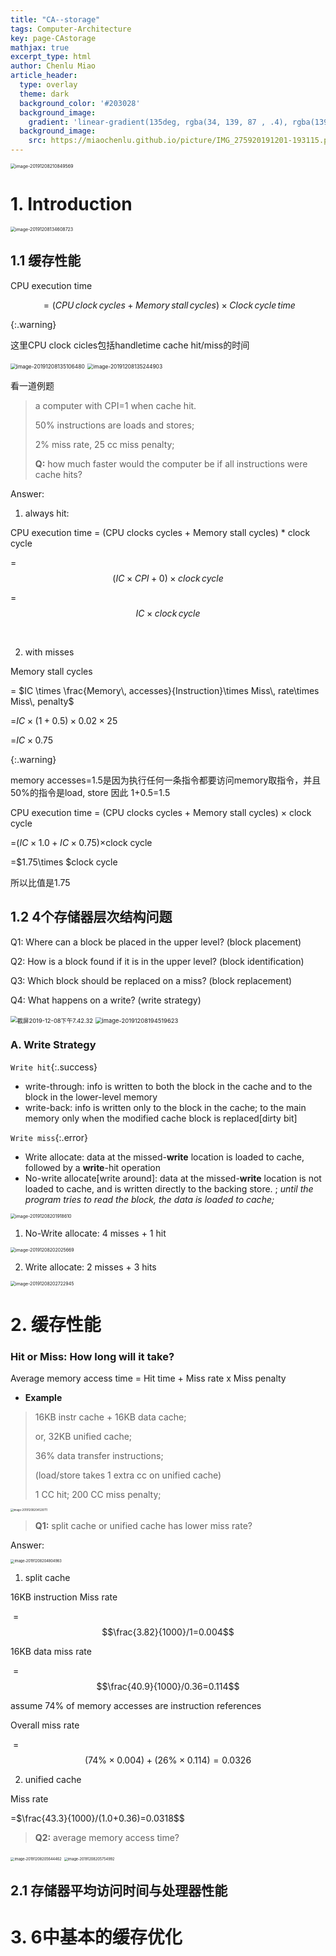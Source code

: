 ```yaml
---
title: "CA--storage"
tags: Computer-Architecture
key: page-CAstorage
mathjax: true
excerpt_type: html
author: Chenlu Miao
article_header:
  type: overlay
  theme: dark
  background_color: '#203028'
  background_image:
    gradient: 'linear-gradient(135deg, rgba(34, 139, 87 , .4), rgba(139, 34, 139, .4))'
  background_image:
    src: https://miaochenlu.github.io/picture/IMG_275920191201-193115.png
---
```


<img src="https://miaochenlu.github.io/picture/image-20191208210849569.png" alt="image-20191208210849569" style="zoom:50%;" />

<!--more-->



# 1. Introduction

<img src="https://miaochenlu.github.io/picture/image-20191208134608723.png" alt="image-20191208134608723" style="zoom:50%;" />



## 1.1 缓存性能

CPU execution time

$$=(CPU\, clock\, cycles + Memory\, stall\, cycles)\times Clock\, cycle\, time$$

{:.warning}

这里CPU clock cicles包括handletime  cache hit/miss的时间

<img src="https://miaochenlu.github.io/picture/image-20191208135106480.png" alt="image-20191208135106480" style="zoom:60%;" />

<img src="https://miaochenlu.github.io/picture/image-20191208135244903.png" alt="image-20191208135244903" style="zoom:60%;" />



看一道例题

> a computer with CPI=1 when cache hit.  
>
> 50% instructions are loads and stores;
>
>  2% miss rate, 25 cc miss penalty;
>
> **Q:** how much faster would the computer be if all instructions were cache hits?

Answer:

1. always hit:

CPU execution time = (CPU clocks cycles + Memory stall cycles) * clock cycle

=$$(IC \times CPI + 0) \times clock\,cycle$$

=$$IC \times clock\, cycle$$

<br/>

2. with misses

Memory stall cycles

= $IC \times \frac{Memory\, accesses}{Instruction}\times Miss\, rate\times Miss\, penalty$

=$IC\times(1+0.5)\times 0.02\times 25$

=$IC\times 0.75$

{:.warning}

memory accesses=1.5是因为执行任何一条指令都要访问memory取指令，并且50%的指令是load, store 因此 1+0.5=1.5

CPU execution time = (CPU clocks cycles + Memory stall cycles) $\times$ clock cycle

=$(IC\times 1.0+IC\times 0.75)\times$clock cycle

=$1.75\times $clock cycle

所以比值是1.75



## 1.2 4个存储器层次结构问题

Q1: Where can a block be placed in the upper level? (block placement)

Q2: How is a block found if it is in the upper level? (block identification)

Q3: Which block should be replaced on a miss? (block replacement)

Q4: What happens on a write? (write strategy)

<img src="https://miaochenlu.github.io/picture/2019-12-08.7.42.32.png" alt="截屏2019-12-08下午7.42.32" style="zoom:67%;" />

<img src="https://miaochenlu.github.io/picture/image-20191208194519623.png" alt="image-20191208194519623" style="zoom: 67%;" />



### A. Write Strategy

`Write hit`{:.success}

* write-through: info is written to both the block in the cache and to the block in the lower-level memory
* write-back: info is written only to the block in the cache;  to the main memory only when the modified cache block is replaced[dirty bit]

`Write miss`{:.error}

* Write allocate: data at the missed-**write** location is loaded to cache, followed by a **write**-hit operation  
* No-write allocate[write around]: data at the missed-**write** location is not loaded to cache, and is written directly to the backing store.  ;  *until the program tries to read the block, the data is loaded to cache;*



<img src="/Users/jones/Library/Application Support/typora-user-images/image-20191208201918610.png" alt="image-20191208201918610" style="zoom:50%;" />

1. No-Write allocate:  4 misses + 1 hit

<img src="/Users/jones/Library/Application Support/typora-user-images/image-20191208202025669.png" alt="image-20191208202025669" style="zoom:50%;" />

2. Write allocate:  2 misses + 3 hits

<img src="/Users/jones/Library/Application Support/typora-user-images/image-20191208202722945.png" alt="image-20191208202722945" style="zoom:50%;" />

# 2. 缓存性能



### Hit or Miss: How long will it take?

Average memory access time = Hit time + Miss rate x Miss penalty

* **Example**

> 16KB instr cache + 16KB data cache;
>
>  or, 32KB unified cache;
>
>  36% data transfer instructions;
>
>  (load/store takes 1 extra cc on unified cache)
>
> 1 CC hit; 200 CC miss penalty;

<img src="/Users/jones/Library/Application Support/typora-user-images/image-20191208204528711.png" alt="image-20191208204528711" style="zoom:30%;" />

> **Q1:** split cache or unified cache has lower miss rate? 

Answer:

<img src="/Users/jones/Library/Application Support/typora-user-images/image-20191208204804983.png" alt="image-20191208204804983" style="zoom:40%;" />

1. split cache

16KB instruction Miss rate

​		= $$\frac{3.82}{1000}/1=0.004$$

16KB data miss rate

​		=$$\frac{40.9}{1000}/0.36=0.114$$

assume 74% of memory accesses are instruction references

Overall miss rate

​		=$$(74\%\times 0.004)+(26\%\times 0.114)=0.0326$$

2. unified cache

Miss rate

=$\frac{43.3}{1000}/(1.0+0.36)=0.0318$$

> **Q2:** average memory access time?

<img src="/Users/jones/Library/Application Support/typora-user-images/image-20191208205644462.png" alt="image-20191208205644462" style="zoom:40%;" />

<img src="/Users/jones/Library/Application Support/typora-user-images/image-20191208205754992.png" alt="image-20191208205754992" style="zoom:40%;" />



## 2.1 存储器平均访问时间与处理器性能



# 3. 6中基本的缓存优化


